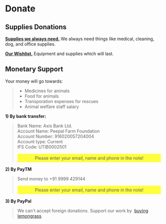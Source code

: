 Donate
=========

<!--
Apart from our regular expenses, we are currently fundraising for -
-------

* Monthly commitment for us to hire a vet
* Cow contraption

-->

Supplies Donations
----------
[**Supplies we always need.**]( ?p=supplies "supplies" ) We always need things like medical, cleaning, dog, and office supplies.

[**Our Wishlist.**]( ?p=wishlist "wishlist" ) Equipment and supplies which will last.


Monetary Support
----------
Your money will go towards:

> * Medicines for animals
> * Food for animals
> * Transporation expenses for rescues
> * Animal welfare staff salary

**1) By bank transfer:**

> Bank Name: Axis Bank Ltd.<br/>
> Account Name: Peepal Farm Foundation<br/>
> Account Number: 916020057204004<br/>
> Account type: Current<br/>
> IFS Code: UTIB0002501<br/>
> <div style="background-color:rgba(255, 255, 0, .75); text-align:center; vertical-align: middle; padding:5px 0;">Please enter your email, name and phone in the note!</div>

**2) By PayTM**

> Send money to +91 9999 429144
> <div style="background-color:rgba(255, 255, 0, .75); text-align:center; vertical-align: middle; padding:5px 0;">Please enter your email, name and phone in the note!</div>

**3) By PayPal**

> We can't accept foreign donations. Support our work by  <a href='http://buckdrop.com/poetgk5' class='ej_ejc_ithkbx'>buying lemongrass</a>.

<!--

**2) By credit or debit card:**

> https://www.payumoney.com/paybypayumoney/#/155241

-->
